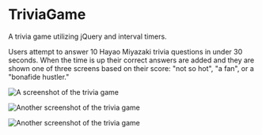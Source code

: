 # TriviaGame
A trivia game utilizing jQuery and interval timers.

Users attempt to answer 10 Hayao Miyazaki trivia questions in under 30 seconds. When the time is up their correct answers are added and they are shown one of three screens based on their score: "not so hot", "a fan", or a "bonafide hustler."

![A screenshot of the trivia game](http://i301.photobucket.com/albums/nn65/reversethis/Screen%20Shot%202017-08-14%20at%207.58.29%20PM.png)

![Another screenshot of the trivia game](http://i301.photobucket.com/albums/nn65/reversethis/Screen%20Shot%202017-08-14%20at%207.58.36%20PM.png)

![Another screenshot of the trivia game](http://i301.photobucket.com/albums/nn65/reversethis/Screen%20Shot%202017-08-14%20at%207.58.58%20PM.png)